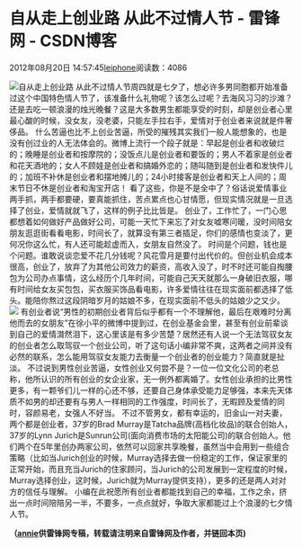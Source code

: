 
# 自从走上创业路 从此不过情人节 - 雷锋网 - CSDN博客


2012年08月20日 14:57:45[leiphone](https://me.csdn.net/leiphone)阅读数：4086


![自从走上创业路 从此不过情人节](http://www.leiphone.com/wp-content/uploads/2012/08/qixi1-150x150.jpg)周四就是七夕了，想必许多男同胞都开始准备过这个中国特色情人节了，该准备什么礼物呢？该怎么过呢？去海风习习的沙滩？还是去吃一顿浪漫的烛光晚餐？这是大多数男生都能享受的时刻，却是创业者心里最心酸的时候，没女友，没老婆，只能左手拉右手，爱情对于创业者来说就是件奢侈品。
什么苦逼也比不上创业苦逼，所受的摧残其实我们一般人能想象的，也是没有创过业的人无法体会的。微博上流行一个段子就是：早起是创业者和收破烂的；晚睡是创业者和按摩院的；没饭点儿是创业者和要饭的；男人不着家是创业者和花天酒地的；女人不顾娃是创业者和搞婚外恋的；随叫随到是创业者和发快件儿的；加班不补休是创业者和摆地摊儿的；24小时接客是创业者和天上人间的；周末节日不休是创业者和淘宝开店！
看了这些，你是不是全中了？俗话说爱情事业两手抓，两手都要硬，要真能抓住，苦点累点也心甘情愿，但现实情况就是一旦选择了创业，爱情就就飞了，这样的例子比比皆是。
创业了，工作忙了，一门心思都想着如何做好产品做好公司，可能一天忙下来忘了对女友嘘寒问暖，没时间陪女朋友逛逛街看看电影，时间长了，就算没有第三者插足，你们的感情也变淡了，更何况你这么忙，有人还可能趁虚而入，女朋友自然没了。
时间是个问题，钱也是个问题。谁敢说谈恋爱不花几分钱呢？风花雪月是要付出代价的。但创业机会成本很高，创业了，放弃了为其他公司效力的薪资，高收入没了，时不时还可能自掏腰包为公司办点事情，这么经历个几年时间，可能自己天天就那么一身破旧衣服，哪有时间给女友买包包，买衣服买饰品看电影，许多爱情往往在现实面前都选择了低头。能陪你熬过这段阴暗岁月的姑娘不多，在现实面前不低头的姑娘少之又少。
![](http://www.leiphone.com/wp-content/uploads/2012/08/startup1.jpg)
有创业者说“男性的初期创业者背后似乎都有一个不理解他，最后在艰难时分离他而去的女朋友”在徐小平的微博中提到过，在创业基金会里，甚至有创业前辈谈到自己的爱情潸然泪下，这心里该是有多少苦楚？居然还有人说一个无法驾驭女友的创业者怎么取驾驭一个创业公司，听了这句话小编非常不爽，这两者之间并没有必然的联系，怎么能用驾驭女友能力去衡量一个创业者的创业能力？简直就是扯淡。
不过说到男性创业苦逼，女性创业又何尝不是？一位一位文化公司的老总称，他所认识的所有创业的女企业家，无一例外都离婚了。女性创业承担的比男性更多，有一颗爷们儿一样的心还不够，还要自己身体承受能力足够强，本来先天体质不如男的却还要有与男人一样相同的工作强度，时间长了，无暇顾及爱情的同时，容颜易老，女强人不好当。
不过不管男女，都有幸运的，旧金山一对夫妻，两个都是创业者，37岁的Brad Murray是Tatcha品牌(高档化妆品)的联合创始人，37岁的Lynn Jurich是Sunrun公司(面向消费市场的太阳能公司)的联合创始人。他们两个在5年里创办两家公司，依然可以回家共享晚餐，虽然当中会用到一些组合策略（比如当Jurich创业的时候，Murray选择去做一份稳定的工作，保证家里的正常开始，而且充当Jurich的住家顾问，当Jurich的公司发展到一定程度的时候，Murray选择创业，这时候，Jurich就为Murray提供支持），更多的还是两人对对方的信任与理解。
小编在此祝愿所有创业者都能找到自己的幸福，工作之余，挤出一点时间陪陪另一半，不要多，一点点就好，争取大家都能过上个浪漫的七夕情人节。

**（****[annie](http://www.leiphone.com/author/annie)****供****雷锋网****专稿，转载请注明来自雷锋网及作者，并链回本页)**

